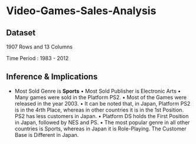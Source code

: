 # Video-Games-Sales-Analysis

## Dataset
1907 Rows and 13 Columns 

Time Period : 1983 - 2012

## Inference & Implications
 - Most Sold Genre is **Sports**
•	Most Sold Publisher is Electronic Arts
•	Many games were sold in the Platform PS2.
•	Most of the Games were released in the year 2003.
•	It can be noted that, in Japan, Platform PS2 is in the 4rth Place, whereas in other countries it is in the 1st Position. PS2 has less customers in Japan.
•	Platform DS holds the First Position in Japan, followed by NES and PS.
•	The most popular genre in all other countries is Sports, whereas in Japan it is Role-Playing. The Customer Base is Different in Japan.
